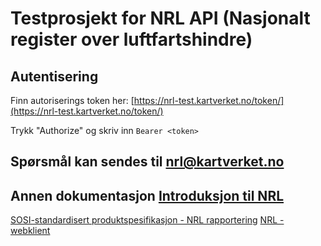 # Testprosjekt for NRL API (Nasjonalt register over luftfartshindre)

## Autentisering
Finn autoriserings token her:
[https://nrl-test.kartverket.no/token/](https://nrl-test.kartverket.no/token/)

Trykk \"Authorize\" og skriv inn `Bearer <token>`

## Spørsmål kan sendes til [nrl@kartverket.no](mailto:nrl@kartverket.no)
## Annen dokumentasjon [Introduksjon til NRL](https://www.kartverket.no/geodataarbeid/nrl)
[SOSI-standardisert produktspesifikasjon - NRL rapportering](https://sosi.geonorge.no/produktspesifikasjoner/NRL-rapportering/)   [NRL - webklient](https://nrl-test.kartverket.no) 

